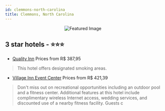 ```yaml
---
id: clemmons-north-carolina
title: Clemmons, North Carolina
---
```


<center><img src="https://i.travelapi.com/hotels/1000000/470000/460200/460143/03a0598b_b.jpg" alt="Featured Image" /></center>


##  3 star hotels - ⭐️⭐️⭐️

-    [Quality Inn](https://us.hurb.com/hotels/clemmons/quality-inn-JNP-JP314563?cmp=18055) Prices from R$ 387,95
   > This hotel offers designated smoking areas.
-    [Village Inn Event Center](https://us.hurb.com/hotels/clemmons/village-inn-event-center-JNP-JP045380?cmp=18055) Prices from R$ 421,39
   > Don't miss out on recreational opportunities including an outdoor pool and a fitness center. Additional features at this hotel include complimentary wireless Internet access, wedding services, and discounted use of a nearby fitness facility. Guests c
